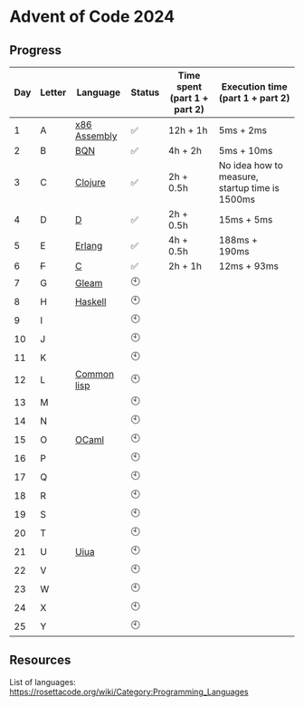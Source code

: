 # Advent of Code 2024

## Progress

Day | Letter | Language            | Status | Time spent (part 1 + part 2) | Execution time (part 1 + part 2)
--- | ---    | ---                 | ---    | ---                          | ---
1   | A      | [x86 Assembly][asm] | ✅     | 12h + 1h                     | 5ms + 2ms
2   | B      | [BQN][bqn]          | ✅     | 4h + 2h                      | 5ms + 10ms
3   | C      | [Clojure][clojure]  | ✅     | 2h + 0.5h                    | No idea how to measure, startup time is 1500ms
4   | D      | [D][d]              | ✅     | 2h + 0.5h                    | 15ms + 5ms
5   | E      | [Erlang][erlang]    | ✅     | 4h + 0.5h                    | 188ms + 190ms
6   | ~~F~~  | [C][c]              | ✅     | 2h + 1h                      | 12ms + 93ms
7   | G      | [Gleam][gleam]      | 🕙     |                              |
8   | H      | [Haskell][haskell]  | 🕙     |                              |
9   | I      |                     | 🕙     |                              |
10  | J      |                     | 🕙     |                              |
11  | K      |                     | 🕙     |                              |
12  | L      | [Common lisp][lisp] | 🕙     |                              |
13  | M      |                     | 🕙     |                              |
14  | N      |                     | 🕙     |                              |
15  | O      | [OCaml][ocaml]      | 🕙     |                              |
16  | P      |                     | 🕙     |                              |
17  | Q      |                     | 🕙     |                              |
18  | R      |                     | 🕙     |                              |
19  | S      |                     | 🕙     |                              |
20  | T      |                     | 🕙     |                              |
21  | U      | [Uiua][uiua]        | 🕙     |                              |
22  | V      |                     | 🕙     |                              |
23  | W      |                     | 🕙     |                              |
24  | X      |                     | 🕙     |                              |
25  | Y      |                     | 🕙     |                              |

## Resources

List of languages: https://rosettacode.org/wiki/Category:Programming_Languages

[asm]: https://rosettacode.org/wiki/Category:X86_Assembly
[bqn]: https://rosettacode.org/wiki/Category:BQN
[clojure]: https://rosettacode.org/wiki/Category:Clojure
[d]: https://rosettacode.org/wiki/Category:D
[erlang]: https://rosettacode.org/wiki/Category:Erlang
[c]: https://rosettacode.org/wiki/Category:C
[gleam]: https://rosettacode.org/wiki/Category:Gleam
[haskell]: https://rosettacode.org/wiki/Category:Haskell
[lisp]: https://rosettacode.org/wiki/Category:Lisp
[ocaml]: https://rosettacode.org/wiki/Category:OCaml
[uiua]: https://rosettacode.org/wiki/Category:Uiua
